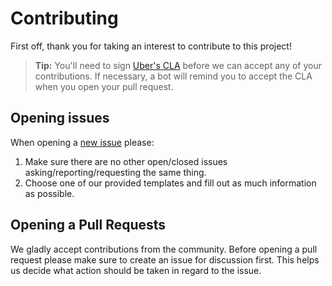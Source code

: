 # Contributing

First off, thank you for taking an interest to contribute to this project!

> **Tip:** You'll need to sign [Uber's CLA](https://cla-assistant.io/uber-go/mock)
> before we can accept any of your contributions.
> If necessary, a bot will remind
> you to accept the CLA when you open your pull request.

## Opening issues

When opening a [new issue](https://github.com/uber-go/mock/issues/new/choose)
please:

1. Make sure there are no other open/closed issues asking/reporting/requesting
   the same thing.
1. Choose one of our provided templates and fill out as much information as
   possible.

## Opening a Pull Requests

We gladly accept contributions from the community. Before opening a pull request
please make sure to create an issue for discussion first. This helps us decide
what action should be taken in regard to the issue.
